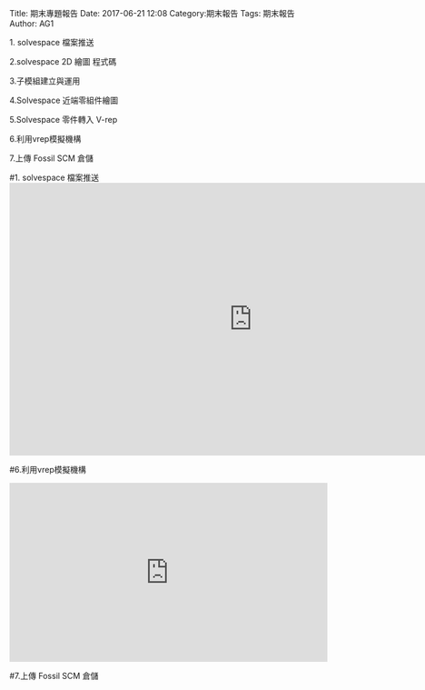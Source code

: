 Title: 期末專題報告
Date: 2017-06-21 12:08
Category:期末報告
Tags: 期末報告
Author: AG1 

<p>1. solvespace 檔案推送</p>

<p>2.solvespace 2D 繪圖 程式碼</p>

<p>3.子模組建立與運用</p>

<p>4.Solvespace 近端零組件繪圖</p>

<p>5.Solvespace 零件轉入 V-rep</p>

<p>6.利用vrep模擬機構</p>

<p>7.上傳 Fossil SCM 倉儲</p>
<!-- PELICAN_END_SUMMARY -->
#1. solvespace 檔案推送
<iframe width="854" height="480" src="https://www.youtube.com/embed/8skLdpnPyK0" frameborder="0" allowfullscreen></iframe>

#6.利用vrep模擬機構
<iframe width="560" height="315" src="https://www.youtube.com/embed/Vak0hqAM4Ow" frameborder="0" allowfullscreen></iframe>

#7.上傳 Fossil SCM 倉儲


